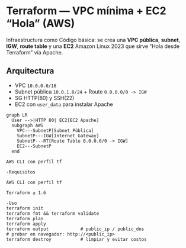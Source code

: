 # Terraform — VPC mínima + EC2 “Hola” (AWS)

Infraestructura como Código básica: se crea una **VPC pública**, **subnet**, **IGW**, **route table** y una **EC2** Amazon Linux 2023 que sirve “Hola desde Terraform” vía Apache.

## Arquitectura
- VPC `10.0.0.0/16`
- Subnet pública `10.0.1.0/24` + Route `0.0.0.0/0 -> IGW`
- SG HTTP(80) y SSH(22)
- EC2 con `user_data` para instalar Apache

```mermaid
graph LR
  User -->|HTTP 80| EC2[EC2 Apache]
  subgraph AWS
    VPC---SubnetP[Subnet Pública]
    SubnetP---IGW[Internet Gateway]
    SubnetP---RT[Route Table 0.0.0.0/0 -> IGW]
    EC2---SubnetP
  end

AWS CLI con perfil tf

-Requisitos

AWS CLI con perfil tf

Terraform ≥ 1.6

-Uso
terraform init
terraform fmt && terraform validate
terraform plan
terraform apply
terraform output            # public_ip / public_dns
# probar en navegador: http://<public_ip>
terraform destroy           # limpiar y evitar costos